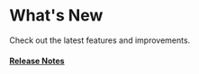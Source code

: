 # What's New

Check out the latest features and improvements.

#### [Release Notes](https://github.com/ivodolenc/rolli/releases)

